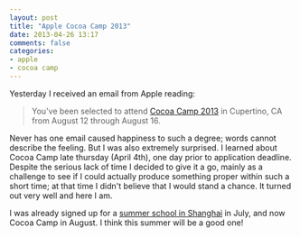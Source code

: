 ```yaml
---
layout: post
title: "Apple Cocoa Camp 2013"
date: 2013-04-26 13:17
comments: false
categories:
- apple
- cocoa camp
---
```


Yesterday I received an email from Apple reading: 

> You've been selected to attend [Cocoa Camp 2013](http://aquarium.apple.com/images/staffing/Cocoa_Camp_2013.pdf) in Cupertino, CA from August 12 through August 16.

Never has one email caused happiness to such a degree; words cannot describe the feeling. But I was also extremely surprised. I learned about Cocoa Camp late thursday (April 4th), one day prior to application deadline. Despite the serious lack of time I decided to give it a go, mainly as a challenge to see if I could actually produce something proper within such a short time; at that time I didn't believe that I would stand a chance. It turned out very well and here I am. 

I was already signed up for a [summer school in Shanghai](http://www.iha.dk/Course-description-CD-DIP-2013-9311.aspx) in July, and now Cocoa Camp in August. I think this summer will be a good one!
